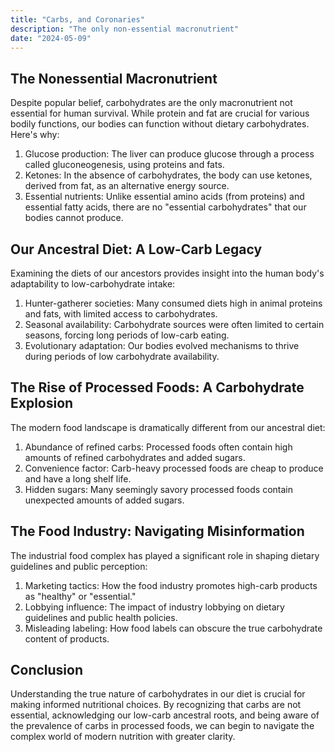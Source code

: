 ```yaml
---
title: "Carbs, and Coronaries"
description: "The only non-essential macronutrient"
date: "2024-05-09"
---
```


## The Nonessential Macronutrient

Despite popular belief, carbohydrates are the only macronutrient not essential for human survival. While protein and fat are crucial for various bodily functions, our bodies can function without dietary carbohydrates. Here's why:

1. Glucose production: The liver can produce glucose through a process called gluconeogenesis, using proteins and fats.
2. Ketones: In the absence of carbohydrates, the body can use ketones, derived from fat, as an alternative energy source.
3. Essential nutrients: Unlike essential amino acids (from proteins) and essential fatty acids, there are no "essential carbohydrates" that our bodies cannot produce.

## Our Ancestral Diet: A Low-Carb Legacy

Examining the diets of our ancestors provides insight into the human body's adaptability to low-carbohydrate intake:

1. Hunter-gatherer societies: Many consumed diets high in animal proteins and fats, with limited access to carbohydrates.
2. Seasonal availability: Carbohydrate sources were often limited to certain seasons, forcing long periods of low-carb eating.
3. Evolutionary adaptation: Our bodies evolved mechanisms to thrive during periods of low carbohydrate availability.

## The Rise of Processed Foods: A Carbohydrate Explosion

The modern food landscape is dramatically different from our ancestral diet:

1. Abundance of refined carbs: Processed foods often contain high amounts of refined carbohydrates and added sugars.
2. Convenience factor: Carb-heavy processed foods are cheap to produce and have a long shelf life.
3. Hidden sugars: Many seemingly savory processed foods contain unexpected amounts of added sugars.

## The Food Industry: Navigating Misinformation

The industrial food complex has played a significant role in shaping dietary guidelines and public perception:

1. Marketing tactics: How the food industry promotes high-carb products as "healthy" or "essential."
2. Lobbying influence: The impact of industry lobbying on dietary guidelines and public health policies.
3. Misleading labeling: How food labels can obscure the true carbohydrate content of products.

## Conclusion

Understanding the true nature of carbohydrates in our diet is crucial for making informed nutritional choices. By recognizing that carbs are not essential, acknowledging our low-carb ancestral roots, and being aware of the prevalence of carbs in processed foods, we can begin to navigate the complex world of modern nutrition with greater clarity.